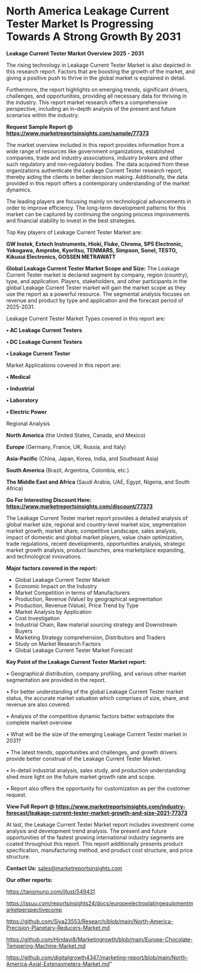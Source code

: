 # North America Leakage Current Tester Market Is Progressing Towards A Strong Growth By 2031

<Strong> Leakage Current Tester Market Overview 2025 - 2031</strong>

The rising technology in Leakage Current Tester Market is also depicted in this research report. Factors that are boosting the growth of the market, and giving a positive push to thrive in the global market is explained in detail.

Furthermore, the report highlights on emerging trends, significant drivers, challenges, and opportunities, providing all necessary data for thriving in the industry. This report market research offers a comprehensive perspective, including an in-depth analysis of the present and future scenarios within the industry.

<strong>Request Sample Report @ <a href=https://www.marketreportsinsights.com/sample/77373>https://www.marketreportsinsights.com/sample/77373</a></strong>

The market overview included in this report provides information from a wide range of resources like government organizations, established companies, trade and industry associations, industry brokers and other such regulatory and non-regulatory bodies. The data acquired from these organizations authenticate the Leakage Current Tester research report, thereby aiding the clients in better decision making. Additionally, the data provided in this report offers a contemporary understanding of the market dynamics.

The leading players are focusing mainly on technological advancements in order to improve efficiency. The long-term development patterns for this market can be captured by continuing the ongoing process improvements and financial stability to invest in the best strategies.

Top Key players of Leakage Current Tester Market are:

<strong>GW Instek, Extech Instruments, Hioki, Fluke, Chroma, SPS Electronic, Yokogawa, Amprobe, Kyoritsu, TENMARS, Simpson, Sonel, TESTO, Kikusui Electronics, GOSSEN METRAWATT</strong>

<strong><b>Global Leakage Current Tester Market Scope and Size:</b></strong>
The Leakage Current Tester market is declared segment by company, region (country), type, and application. Players, stakeholders, and other participants in the global Leakage Current Tester market will gain the market scope as they use the report as a powerful resource. The segmental analysis focuses on revenue and product by type and application and the forecast period of 2025-2031.

Leakage Current Tester Market Types covered in this report are:

<strong>• AC Leakage Current Testers

• DC Leakage Current Testers

• Leakage Current Tester</strong>

Market Applications covered in this report are:

<strong>• Medical

• Industrial

• Laboratory

• Electric Power</strong> 

Regional Analysis

<strong>North America</strong> (the United States, Canada, and Mexico)

<strong>Europe</strong> (Germany, France, UK, Russia, and Italy)

<strong>Asia-Pacific</strong> (China, Japan, Korea, India, and Southeast Asia)

<strong>South America</strong> (Brazil, Argentina, Colombia, etc.)

<strong>The Middle East and Africa</strong> (Saudi Arabia, UAE, Egypt, Nigeria, and South Africa)

<strong>Go For Interesting Discount Here: <a href=https://www.marketreportsinsights.com/discount/77373>https://www.marketreportsinsights.com/discount/77373</a></strong>

The Leakage Current Tester market report provides a detailed analysis of global market size, regional and country-level market size, segmentation market growth, market share, competitive Landscape, sales analysis, impact of domestic and global market players, value chain optimization, trade regulations, recent developments, opportunities analysis, strategic market growth analysis, product launches, area marketplace expanding, and technological innovations.

<strong><b>Major factors covered in the report:</b></strong>
<ul>
  <li>Global Leakage Current Tester Market </li>
  <li>Economic Impact on the Industry</li>
  <li>Market Competition in terms of Manufacturers</li>
  <li>Production, Revenue (Value) by geographical segmentation</li>
  <li>Production, Revenue (Value), Price Trend by Type</li>
  <li>Market Analysis by Application</li>
  <li>Cost Investigation</li>
  <li>Industrial Chain, Raw material sourcing strategy and Downstream Buyers</li>
  <li>Marketing Strategy comprehension, Distributors and Traders</li>
  <li>Study on Market Research Factors</li>
  <li>Global Leakage Current Tester Market Forecast</li>
</ul>

<strong><b>Key Point of the Leakage Current Tester Market report:</b></strong>

• Geographical distribution, company profiling, and various other market segmentation are provided in the report.

• For better understanding of the global Leakage Current Tester market status, the accurate market valuation which comprises of size, share, and revenue are also covered.

• Analysis of the competitive dynamic factors better extrapolate the complete market overview

• What will be the size of the emerging Leakage Current Tester market in 2031?

• The latest trends, opportunities and challenges, and growth drivers provide better construal of the Leakage Current Tester Market.

• In-detail industrial analysis, sales study, and production understanding shed more light on the future market growth rate and scope.

• Report also offers the opportunity for customization as per the customer request.

<strong><b>View Full Report @ <a href=https://www.marketreportsinsights.com/industry-forecast/leakage-current-tester-market-growth-and-size-2021-77373>https://www.marketreportsinsights.com/industry-forecast/leakage-current-tester-market-growth-and-size-2021-77373</a></b></strong>


At last, the Leakage Current Tester Market report includes investment come analysis and development trend analysis. The present and future opportunities of the fastest growing international industry segments are coated throughout this report. This report additionally presents product specification, manufacturing method, and product cost structure, and price structure.

<strong>Contact Us:</strong>
sales@marketreportsinsights.com

<strong>Our other reports:</strong>

<a href=https://tanomuno.com/illust/549431>https://tanomuno.com/illust/549431</a>

<a href=https://issuu.com/reportsinsights24/docs/europeelectroplatingequipmentmarketperspectivecomp>https://issuu.com/reportsinsights24/docs/europeelectroplatingequipmentmarketperspectivecomp</a>

<a href=https://github.com/Siya23553/Research/blob/main/North-America-Precision-Planetary-Reducers-Market.md>https://github.com/Siya23553/Research/blob/main/North-America-Precision-Planetary-Reducers-Market.md</a>

<a href=https://github.com/Hindavi8/Marketingrowth/blob/main/Europe-Chocolate-Tempering-Machine-Market.md>https://github.com/Hindavi8/Marketingrowth/blob/main/Europe-Chocolate-Tempering-Machine-Market.md</a>

<a href=https://github.com/digitalgrowth4347/marketing-report/blob/main/North-America-Axial-Extensometers-Market.md>https://github.com/digitalgrowth4347/marketing-report/blob/main/North-America-Axial-Extensometers-Market.md</a>"
